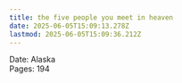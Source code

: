 ```yaml
---
title: the five people you meet in heaven
date: 2025-06-05T15:09:13.278Z
lastmod: 2025-06-05T15:09:36.212Z
---
```

Date: Alaska\
Pages: 194
